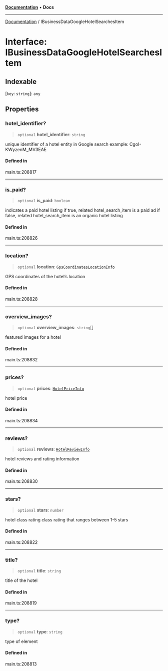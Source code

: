 [**Documentation**](../README.md) • **Docs**

***

[Documentation](../globals.md) / IBusinessDataGoogleHotelSearchesItem

# Interface: IBusinessDataGoogleHotelSearchesItem

## Indexable

 \[`key`: `string`\]: `any`

## Properties

### hotel\_identifier?

> `optional` **hotel\_identifier**: `string`

unique identifier of a hotel entity in Google search
example:
CgoI-KWyzenM_MV3EAE

#### Defined in

main.ts:208817

***

### is\_paid?

> `optional` **is\_paid**: `boolean`

indicates a paid hotel listing
if true, related hotel_search_item is a paid ad
if false, related hotel_search_item is an organic hotel listing

#### Defined in

main.ts:208826

***

### location?

> `optional` **location**: [`GpsCoordinatesLocationInfo`](../classes/GpsCoordinatesLocationInfo.md)

GPS coordinates of the hotel’s location

#### Defined in

main.ts:208828

***

### overview\_images?

> `optional` **overview\_images**: `string`[]

featured images for a hotel

#### Defined in

main.ts:208832

***

### prices?

> `optional` **prices**: [`HotelPriceInfo`](../classes/HotelPriceInfo.md)

hotel price

#### Defined in

main.ts:208834

***

### reviews?

> `optional` **reviews**: [`HotelReviewInfo`](../classes/HotelReviewInfo.md)

hotel reviews and rating information

#### Defined in

main.ts:208830

***

### stars?

> `optional` **stars**: `number`

hotel class rating
class rating that ranges between 1-5 stars

#### Defined in

main.ts:208822

***

### title?

> `optional` **title**: `string`

title of the hotel

#### Defined in

main.ts:208819

***

### type?

> `optional` **type**: `string`

type of element

#### Defined in

main.ts:208813
